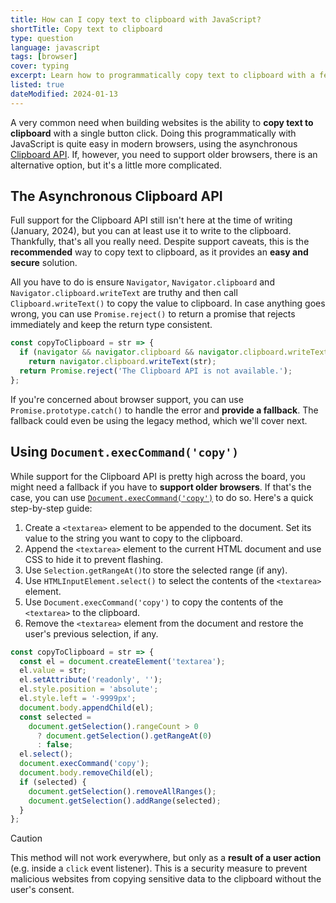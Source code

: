 ```yaml
---
title: How can I copy text to clipboard with JavaScript?
shortTitle: Copy text to clipboard
type: question
language: javascript
tags: [browser]
cover: typing
excerpt: Learn how to programmatically copy text to clipboard with a few lines of JavaScript and level up your web development skills.
listed: true
dateModified: 2024-01-13
---
```


A very common need when building websites is the ability to **copy text to clipboard** with a single button click. Doing this programmatically with JavaScript is quite easy in modern browsers, using the asynchronous [Clipboard API](https://developer.mozilla.org/en-US/docs/Web/API/Clipboard_API). If, however, you need to support older browsers, there is an alternative option, but it's a little more complicated.

## The Asynchronous Clipboard API

Full support for the Clipboard API still isn't here at the time of writing (January, 2024), but you can at least use it to write to the clipboard. Thankfully, that's all you really need. Despite support caveats, this is the **recommended** way to copy text to clipboard, as it provides an **easy and secure** solution.

All you have to do is ensure `Navigator`, `Navigator.clipboard` and `Navigator.clipboard.writeText` are truthy and then call `Clipboard.writeText()` to copy the value to clipboard. In case anything goes wrong, you can use `Promise.reject()` to return a promise that rejects immediately and keep the return type consistent.

```js
const copyToClipboard = str => {
  if (navigator && navigator.clipboard && navigator.clipboard.writeText)
    return navigator.clipboard.writeText(str);
  return Promise.reject('The Clipboard API is not available.');
};
```

If you're concerned about browser support, you can use `Promise.prototype.catch()` to handle the error and **provide a fallback**. The fallback could even be using the legacy method, which we'll cover next.

## Using `Document.execCommand('copy')`

While support for the Clipboard API is pretty high across the board, you might need a fallback if you have to **support older browsers**. If that's the case, you can use [`Document.execCommand('copy')`](https://developer.mozilla.org/en-US/docs/Web/API/Document/execCommand) to do so. Here's a quick step-by-step guide:

1. Create a `<textarea>` element to be appended to the document. Set its value to the string you want to copy to the clipboard.
2. Append the `<textarea>` element to the current HTML document and use CSS to hide it to prevent flashing.
3. Use `Selection.getRangeAt()`to store the selected range (if any).
4. Use `HTMLInputElement.select()` to select the contents of the `<textarea>` element.
5. Use `Document.execCommand('copy')` to copy the contents of the `<textarea>` to the clipboard.
6. Remove the `<textarea>` element from the document and restore the user's previous selection, if any.

```js
const copyToClipboard = str => {
  const el = document.createElement('textarea');
  el.value = str;
  el.setAttribute('readonly', '');
  el.style.position = 'absolute';
  el.style.left = '-9999px';
  document.body.appendChild(el);
  const selected =
    document.getSelection().rangeCount > 0
      ? document.getSelection().getRangeAt(0)
      : false;
  el.select();
  document.execCommand('copy');
  document.body.removeChild(el);
  if (selected) {
    document.getSelection().removeAllRanges();
    document.getSelection().addRange(selected);
  }
};
```

> [!CAUTION]
>
> This method will not work everywhere, but only as a **result of a user action** (e.g. inside a `click` event listener). This is a security measure to prevent malicious websites from copying sensitive data to the clipboard without the user's consent.
